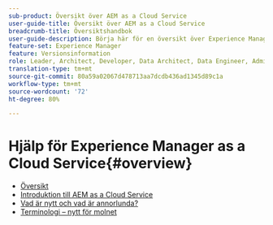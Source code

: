 ```yaml
---
sub-product: Översikt över AEM as a Cloud Service
user-guide-title: Översikt över AEM as a Cloud Service
breadcrumb-title: Översiktshandbok
user-guide-description: Börja här för en översikt över Experience Manager as a Cloud Service, med bland annat en introduktion och en terminologilista.
feature-set: Experience Manager
feature: Versionsinformation
role: Leader, Architect, Developer, Data Architect, Data Engineer, Administrator, Business Practitioner
translation-type: tm+mt
source-git-commit: 80a59a02067d478713aa7dcdb436ad1345d89c1a
workflow-type: tm+mt
source-wordcount: '72'
ht-degree: 80%

---
```



# Hjälp för Experience Manager as a Cloud Service{#overview}

+ [Översikt](/help/overview/home.md)
+ [Introduktion till AEM as a Cloud Service](introduction.md)
+ [Vad är nytt och vad är annorlunda?](what-is-new-and-different.md)
+ [Terminologi – nytt för molnet](terminology.md)
